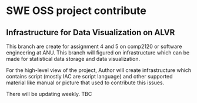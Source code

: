 # SWE OSS project contribute

## Infrastructure for Data Visualization on ALVR
This branch are create for assignment 4 and 5 on comp2120 or software engineering at ANU. This branch will figured on infrastructure which can be made for statistical data storage and data visualization.

For the high-level view of the project, Author will create infrastructure which contains script (mostly IAC are script language) and other supported material like manual or picture that used to contribute this issues.

There will be updating weekly. TBC